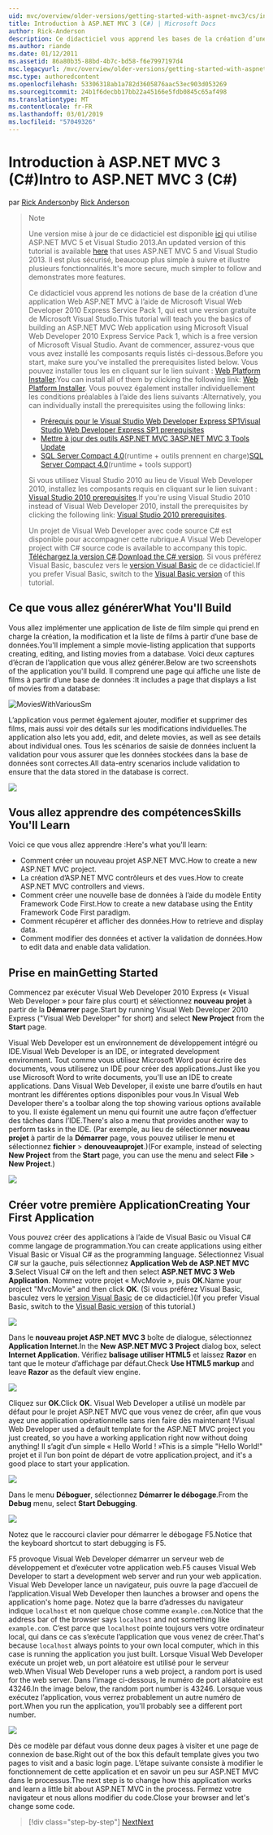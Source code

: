 ```yaml
---
uid: mvc/overview/older-versions/getting-started-with-aspnet-mvc3/cs/intro-to-aspnet-mvc-3
title: Introduction à ASP.NET MVC 3 (C#) | Microsoft Docs
author: Rick-Anderson
description: Ce didacticiel vous apprend les bases de la création d’une application Web ASP.NET MVC à l’aide de Microsoft Visual Web Developer 2010 Express Service Pack 1, qui est en cours...
ms.author: riande
ms.date: 01/12/2011
ms.assetid: 86a80b35-88bd-4b7c-bd58-f6e7997197d4
msc.legacyurl: /mvc/overview/older-versions/getting-started-with-aspnet-mvc3/cs/intro-to-aspnet-mvc-3
msc.type: authoredcontent
ms.openlocfilehash: 53306318ab1a782d3605876aac53ec903d053269
ms.sourcegitcommit: 24b1f6decbb17bb22a45166e5fdb0845c65af498
ms.translationtype: MT
ms.contentlocale: fr-FR
ms.lasthandoff: 03/01/2019
ms.locfileid: "57049326"
---
```

<a name="intro-to-aspnet-mvc-3-c"></a><span data-ttu-id="4f4c6-103">Introduction à ASP.NET MVC 3 (C#)</span><span class="sxs-lookup"><span data-stu-id="4f4c6-103">Intro to ASP.NET MVC 3 (C#)</span></span>
====================
<span data-ttu-id="4f4c6-104">par [Rick Anderson]((https://twitter.com/RickAndMSFT))</span><span class="sxs-lookup"><span data-stu-id="4f4c6-104">by [Rick Anderson]((https://twitter.com/RickAndMSFT))</span></span>

> > [!NOTE]
> > <span data-ttu-id="4f4c6-105">Une version mise à jour de ce didacticiel est disponible [ici](../../../getting-started/introduction/getting-started.md) qui utilise ASP.NET MVC 5 et Visual Studio 2013.</span><span class="sxs-lookup"><span data-stu-id="4f4c6-105">An updated version of this tutorial is available [here](../../../getting-started/introduction/getting-started.md) that uses ASP.NET MVC 5 and Visual Studio 2013.</span></span> <span data-ttu-id="4f4c6-106">Il est plus sécurisé, beaucoup plus simple à suivre et illustre plusieurs fonctionnalités.</span><span class="sxs-lookup"><span data-stu-id="4f4c6-106">It's more secure, much simpler to follow and demonstrates more features.</span></span>
> 
> 
> <span data-ttu-id="4f4c6-107">Ce didacticiel vous apprend les notions de base de la création d’une application Web ASP.NET MVC à l’aide de Microsoft Visual Web Developer 2010 Express Service Pack 1, qui est une version gratuite de Microsoft Visual Studio.</span><span class="sxs-lookup"><span data-stu-id="4f4c6-107">This tutorial will teach you the basics of building an ASP.NET MVC Web application using Microsoft Visual Web Developer 2010 Express Service Pack 1, which is a free version of Microsoft Visual Studio.</span></span> <span data-ttu-id="4f4c6-108">Avant de commencer, assurez-vous que vous avez installé les composants requis listés ci-dessous.</span><span class="sxs-lookup"><span data-stu-id="4f4c6-108">Before you start, make sure you've installed the prerequisites listed below.</span></span> <span data-ttu-id="4f4c6-109">Vous pouvez installer tous les en cliquant sur le lien suivant : [Web Platform Installer](https://www.microsoft.com/web/gallery/install.aspx?appid=VWD2010SP1Pack).</span><span class="sxs-lookup"><span data-stu-id="4f4c6-109">You can install all of them by clicking the following link: [Web Platform Installer](https://www.microsoft.com/web/gallery/install.aspx?appid=VWD2010SP1Pack).</span></span> <span data-ttu-id="4f4c6-110">Vous pouvez également installer individuellement les conditions préalables à l’aide des liens suivants :</span><span class="sxs-lookup"><span data-stu-id="4f4c6-110">Alternatively, you can individually install the prerequisites using the following links:</span></span>
> 
> - [<span data-ttu-id="4f4c6-111">Prérequis pour le Visual Studio Web Developer Express SP1</span><span class="sxs-lookup"><span data-stu-id="4f4c6-111">Visual Studio Web Developer Express SP1 prerequisites</span></span>](https://www.microsoft.com/web/gallery/install.aspx?appid=VWD2010SP1Pack)
> - [<span data-ttu-id="4f4c6-112">Mettre à jour des outils ASP.NET MVC 3</span><span class="sxs-lookup"><span data-stu-id="4f4c6-112">ASP.NET MVC 3 Tools Update</span></span>](https://www.microsoft.com/web/gallery/install.aspx?appsxml=&amp;appid=MVC3)
> - <span data-ttu-id="4f4c6-113">[SQL Server Compact 4.0](https://www.microsoft.com/web/gallery/install.aspx?appid=SQLCE;SQLCEVSTools_4_0)(runtime + outils prennent en charge)</span><span class="sxs-lookup"><span data-stu-id="4f4c6-113">[SQL Server Compact 4.0](https://www.microsoft.com/web/gallery/install.aspx?appid=SQLCE;SQLCEVSTools_4_0)(runtime + tools support)</span></span>
> 
> <span data-ttu-id="4f4c6-114">Si vous utilisez Visual Studio 2010 au lieu de Visual Web Developer 2010, installez les composants requis en cliquant sur le lien suivant : [Visual Studio 2010 prerequisites](https://www.microsoft.com/web/gallery/install.aspx?appsxml=&amp;appid=VS2010SP1Pack).</span><span class="sxs-lookup"><span data-stu-id="4f4c6-114">If you're using Visual Studio 2010 instead of Visual Web Developer 2010, install the prerequisites by clicking the following link: [Visual Studio 2010 prerequisites](https://www.microsoft.com/web/gallery/install.aspx?appsxml=&amp;appid=VS2010SP1Pack).</span></span>
> 
> <span data-ttu-id="4f4c6-115">Un projet de Visual Web Developer avec code source C# est disponible pour accompagner cette rubrique.</span><span class="sxs-lookup"><span data-stu-id="4f4c6-115">A Visual Web Developer project with C# source code is available to accompany this topic.</span></span> <span data-ttu-id="4f4c6-116">[Téléchargez la version C#](https://code.msdn.microsoft.com/Introduction-to-MVC-3-10d1b098).</span><span class="sxs-lookup"><span data-stu-id="4f4c6-116">[Download the C# version](https://code.msdn.microsoft.com/Introduction-to-MVC-3-10d1b098).</span></span> <span data-ttu-id="4f4c6-117">Si vous préférez Visual Basic, basculez vers le [version Visual Basic](../vb/intro-to-aspnet-mvc-3.md) de ce didacticiel.</span><span class="sxs-lookup"><span data-stu-id="4f4c6-117">If you prefer Visual Basic, switch to the [Visual Basic version](../vb/intro-to-aspnet-mvc-3.md) of this tutorial.</span></span>


## <a name="what-youll-build"></a><span data-ttu-id="4f4c6-118">Ce que vous allez générer</span><span class="sxs-lookup"><span data-stu-id="4f4c6-118">What You'll Build</span></span>

<span data-ttu-id="4f4c6-119">Vous allez implémenter une application de liste de film simple qui prend en charge la création, la modification et la liste de films à partir d’une base de données.</span><span class="sxs-lookup"><span data-stu-id="4f4c6-119">You'll implement a simple movie-listing application that supports creating, editing, and listing movies from a database.</span></span> <span data-ttu-id="4f4c6-120">Voici deux captures d’écran de l’application que vous allez générer.</span><span class="sxs-lookup"><span data-stu-id="4f4c6-120">Below are two screenshots of the application you'll build.</span></span> <span data-ttu-id="4f4c6-121">Il comprend une page qui affiche une liste de films à partir d’une base de données :</span><span class="sxs-lookup"><span data-stu-id="4f4c6-121">It includes a page that displays a list of movies from a database:</span></span>

![MoviesWithVariousSm](intro-to-aspnet-mvc-3/_static/image1.png)

<span data-ttu-id="4f4c6-123">L’application vous permet également ajouter, modifier et supprimer des films, mais aussi voir des détails sur les modifications individuelles.</span><span class="sxs-lookup"><span data-stu-id="4f4c6-123">The application also lets you add, edit, and delete movies, as well as see details about individual ones.</span></span> <span data-ttu-id="4f4c6-124">Tous les scénarios de saisie de données incluent la validation pour vous assurer que les données stockées dans la base de données sont correctes.</span><span class="sxs-lookup"><span data-stu-id="4f4c6-124">All data-entry scenarios include validation to ensure that the data stored in the database is correct.</span></span>

![](intro-to-aspnet-mvc-3/_static/image2.png)

## <a name="skills-youll-learn"></a><span data-ttu-id="4f4c6-125">Vous allez apprendre des compétences</span><span class="sxs-lookup"><span data-stu-id="4f4c6-125">Skills You'll Learn</span></span>

<span data-ttu-id="4f4c6-126">Voici ce que vous allez apprendre :</span><span class="sxs-lookup"><span data-stu-id="4f4c6-126">Here's what you'll learn:</span></span>

- <span data-ttu-id="4f4c6-127">Comment créer un nouveau projet ASP.NET MVC.</span><span class="sxs-lookup"><span data-stu-id="4f4c6-127">How to create a new ASP.NET MVC project.</span></span>
- <span data-ttu-id="4f4c6-128">La création d’ASP.NET MVC contrôleurs et des vues.</span><span class="sxs-lookup"><span data-stu-id="4f4c6-128">How to create ASP.NET MVC controllers and views.</span></span>
- <span data-ttu-id="4f4c6-129">Comment créer une nouvelle base de données à l’aide du modèle Entity Framework Code First.</span><span class="sxs-lookup"><span data-stu-id="4f4c6-129">How to create a new database using the Entity Framework Code First paradigm.</span></span>
- <span data-ttu-id="4f4c6-130">Comment récupérer et afficher des données.</span><span class="sxs-lookup"><span data-stu-id="4f4c6-130">How to retrieve and display data.</span></span>
- <span data-ttu-id="4f4c6-131">Comment modifier des données et activer la validation de données.</span><span class="sxs-lookup"><span data-stu-id="4f4c6-131">How to edit data and enable data validation.</span></span>

## <a name="getting-started"></a><span data-ttu-id="4f4c6-132">Prise en main</span><span class="sxs-lookup"><span data-stu-id="4f4c6-132">Getting Started</span></span>

<span data-ttu-id="4f4c6-133">Commencez par exécuter Visual Web Developer 2010 Express (« Visual Web Developer » pour faire plus court) et sélectionnez **nouveau projet** à partir de la **Démarrer** page.</span><span class="sxs-lookup"><span data-stu-id="4f4c6-133">Start by running Visual Web Developer 2010 Express ("Visual Web Developer" for short) and select **New Project** from the **Start** page.</span></span>

<span data-ttu-id="4f4c6-134">Visual Web Developer est un environnement de développement intégré ou IDE.</span><span class="sxs-lookup"><span data-stu-id="4f4c6-134">Visual Web Developer is an IDE, or integrated development environment.</span></span> <span data-ttu-id="4f4c6-135">Tout comme vous utilisez Microsoft Word pour écrire des documents, vous utiliserez un IDE pour créer des applications.</span><span class="sxs-lookup"><span data-stu-id="4f4c6-135">Just like you use Microsoft Word to write documents, you'll use an IDE to create applications.</span></span> <span data-ttu-id="4f4c6-136">Dans Visual Web Developer, il existe une barre d’outils en haut montrant les différentes options disponibles pour vous.</span><span class="sxs-lookup"><span data-stu-id="4f4c6-136">In Visual Web Developer there's a toolbar along the top showing various options available to you.</span></span> <span data-ttu-id="4f4c6-137">Il existe également un menu qui fournit une autre façon d’effectuer des tâches dans l’IDE.</span><span class="sxs-lookup"><span data-stu-id="4f4c6-137">There's also a menu that provides another way to perform tasks in the IDE.</span></span> <span data-ttu-id="4f4c6-138">(Par exemple, au lieu de sélectionner **nouveau projet** à partir de la **Démarrer** page, vous pouvez utiliser le menu et sélectionnez **fichier** &gt; **denouveauprojet**.)</span><span class="sxs-lookup"><span data-stu-id="4f4c6-138">(For example, instead of selecting **New Project** from the **Start** page, you can use the menu and select **File** &gt; **New Project**.)</span></span>

[![](intro-to-aspnet-mvc-3/_static/image4.png)](intro-to-aspnet-mvc-3/_static/image3.png)

## <a name="creating-your-first-application"></a><span data-ttu-id="4f4c6-139">Créer votre première Application</span><span class="sxs-lookup"><span data-stu-id="4f4c6-139">Creating Your First Application</span></span>

<span data-ttu-id="4f4c6-140">Vous pouvez créer des applications à l’aide de Visual Basic ou Visual C# comme langage de programmation.</span><span class="sxs-lookup"><span data-stu-id="4f4c6-140">You can create applications using either Visual Basic or Visual C# as the programming language.</span></span> <span data-ttu-id="4f4c6-141">Sélectionnez Visual C# sur la gauche, puis sélectionnez **Application Web de ASP.NET MVC 3**.</span><span class="sxs-lookup"><span data-stu-id="4f4c6-141">Select Visual C# on the left and then select **ASP.NET MVC 3 Web Application**.</span></span> <span data-ttu-id="4f4c6-142">Nommez votre projet « MvcMovie », puis **OK**.</span><span class="sxs-lookup"><span data-stu-id="4f4c6-142">Name your project "MvcMovie" and then click **OK**.</span></span> <span data-ttu-id="4f4c6-143">(Si vous préférez Visual Basic, basculez vers le [version Visual Basic](../vb/intro-to-aspnet-mvc-3.md) de ce didacticiel.)</span><span class="sxs-lookup"><span data-stu-id="4f4c6-143">(If you prefer Visual Basic, switch to the [Visual Basic version](../vb/intro-to-aspnet-mvc-3.md) of this tutorial.)</span></span>

![](intro-to-aspnet-mvc-3/_static/image5.png)

<span data-ttu-id="4f4c6-144">Dans le **nouveau projet ASP.NET MVC 3** boîte de dialogue, sélectionnez **Application Internet**.</span><span class="sxs-lookup"><span data-stu-id="4f4c6-144">In the **New ASP.NET MVC 3 Project** dialog box, select **Internet Application**.</span></span> <span data-ttu-id="4f4c6-145">Vérifiez **balisage utiliser HTML5** et laissez **Razor** en tant que le moteur d’affichage par défaut.</span><span class="sxs-lookup"><span data-stu-id="4f4c6-145">Check **Use HTML5 markup** and leave **Razor** as the default view engine.</span></span>

![](intro-to-aspnet-mvc-3/_static/image6.png)

<span data-ttu-id="4f4c6-146">Cliquez sur **OK**.</span><span class="sxs-lookup"><span data-stu-id="4f4c6-146">Click **OK**.</span></span> <span data-ttu-id="4f4c6-147">Visual Web Developer a utilisé un modèle par défaut pour le projet ASP.NET MVC que vous venez de créer, afin que vous ayez une application opérationnelle sans rien faire dès maintenant !</span><span class="sxs-lookup"><span data-stu-id="4f4c6-147">Visual Web Developer used a default template for the ASP.NET MVC project you just created, so you have a working application right now without doing anything!</span></span> <span data-ttu-id="4f4c6-148">Il s’agit d’un simple « Hello World ! »</span><span class="sxs-lookup"><span data-stu-id="4f4c6-148">This is a simple "Hello World!"</span></span> <span data-ttu-id="4f4c6-149">projet et il l’un bon point de départ de votre application.</span><span class="sxs-lookup"><span data-stu-id="4f4c6-149">project, and it's a good place to start your application.</span></span>

[![](intro-to-aspnet-mvc-3/_static/image8.png)](intro-to-aspnet-mvc-3/_static/image7.png)

<span data-ttu-id="4f4c6-150">Dans le menu **Déboguer**, sélectionnez **Démarrer le débogage**.</span><span class="sxs-lookup"><span data-stu-id="4f4c6-150">From the **Debug** menu, select **Start Debugging**.</span></span>

![](intro-to-aspnet-mvc-3/_static/image9.png)

<span data-ttu-id="4f4c6-151">Notez que le raccourci clavier pour démarrer le débogage F5.</span><span class="sxs-lookup"><span data-stu-id="4f4c6-151">Notice that the keyboard shortcut to start debugging is F5.</span></span>

<span data-ttu-id="4f4c6-152">F5 provoque Visual Web Developer démarrer un serveur web de développement et d’exécuter votre application web.</span><span class="sxs-lookup"><span data-stu-id="4f4c6-152">F5 causes Visual Web Developer to start a development web server and run your web application.</span></span> <span data-ttu-id="4f4c6-153">Visual Web Developer lance un navigateur, puis ouvre la page d’accueil de l’application.</span><span class="sxs-lookup"><span data-stu-id="4f4c6-153">Visual Web Developer then launches a browser and opens the application's home page.</span></span> <span data-ttu-id="4f4c6-154">Notez que la barre d’adresses du navigateur indique `localhost` et non quelque chose comme `example.com`.</span><span class="sxs-lookup"><span data-stu-id="4f4c6-154">Notice that the address bar of the browser says `localhost` and not something like `example.com`.</span></span> <span data-ttu-id="4f4c6-155">C’est parce que `localhost` pointe toujours vers votre ordinateur local, qui dans ce cas s’exécute l’application que vous venez de créer.</span><span class="sxs-lookup"><span data-stu-id="4f4c6-155">That's because `localhost` always points to your own local computer, which in this case is running the application you just built.</span></span> <span data-ttu-id="4f4c6-156">Lorsque Visual Web Developer exécute un projet web, un port aléatoire est utilisé pour le serveur web.</span><span class="sxs-lookup"><span data-stu-id="4f4c6-156">When Visual Web Developer runs a web project, a random port is used for the web server.</span></span> <span data-ttu-id="4f4c6-157">Dans l’image ci-dessous, le numéro de port aléatoire est 43246.</span><span class="sxs-lookup"><span data-stu-id="4f4c6-157">In the image below, the random port number is 43246.</span></span> <span data-ttu-id="4f4c6-158">Lorsque vous exécutez l’application, vous verrez probablement un autre numéro de port.</span><span class="sxs-lookup"><span data-stu-id="4f4c6-158">When you run the application, you'll probably see a different port number.</span></span>

![](intro-to-aspnet-mvc-3/_static/image10.png)

<span data-ttu-id="4f4c6-159">Dès ce modèle par défaut vous donne deux pages à visiter et une page de connexion de base.</span><span class="sxs-lookup"><span data-stu-id="4f4c6-159">Right out of the box this default template gives you two pages to visit and a basic login page.</span></span> <span data-ttu-id="4f4c6-160">L’étape suivante consiste à modifier le fonctionnement de cette application et en savoir un peu sur ASP.NET MVC dans le processus.</span><span class="sxs-lookup"><span data-stu-id="4f4c6-160">The next step is to change how this application works and learn a little bit about ASP.NET MVC in the process.</span></span> <span data-ttu-id="4f4c6-161">Fermez votre navigateur et nous allons modifier du code.</span><span class="sxs-lookup"><span data-stu-id="4f4c6-161">Close your browser and let's change some code.</span></span>

> [!div class="step-by-step"]
> [<span data-ttu-id="4f4c6-162">Next</span><span class="sxs-lookup"><span data-stu-id="4f4c6-162">Next</span></span>](adding-a-controller.md)
